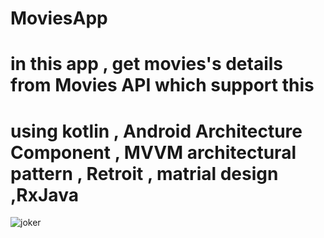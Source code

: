 # MoviesApp
# in this app , get movies's details from Movies API which support this 
# using kotlin , Android Architecture Component  , MVVM architectural pattern , Retroit , matrial design ,RxJava
![joker](joker.JPEG)

